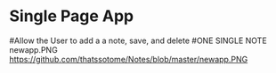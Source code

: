 # Single Page App  
#Allow the User to add a a note, save, and delete 
#ONE SINGLE NOTE 
newapp.PNG
https://github.com/thatssotome/Notes/blob/master/newapp.PNG

